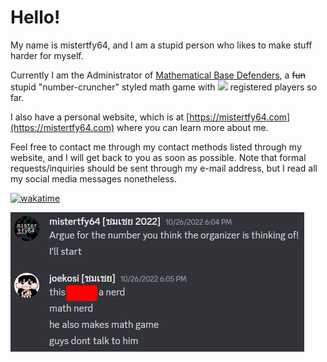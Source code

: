 # Hello! 
My name is mistertfy64, and I am a stupid person who likes to make stuff harder for myself.

Currently I am the Administrator of [Mathematical Base Defenders](https://mathematicalbasedefenders.com), a ~~fun~~ stupid "number-cruncher" styled math game with <img src="https://img.shields.io/badge/dynamic/json?label=%e2%80%8b&query=usersRegistered&url=https%3A%2F%2Fmathematicalbasedefenders.com%2Fapi%2Fmetadata"> registered players so far.

I also have a personal website, which is at [https://mistertfy64.com](https://mistertfy64.com) where you can learn more about me.

Feel free to contact me through my contact methods listed through my website, and I will get back to you as soon as possible. Note that formal requests/inquiries should be sent through my e-mail address, but I read all my social media messages nonetheless.

[![wakatime](https://wakatime.com/badge/user/48729117-f325-4248-81f4-81537be2c18c.svg)](https://wakatime.com/@48729117-f325-4248-81f4-81537be2c18c)

![Math Game Creator](math-game-creator-moment.png) 
